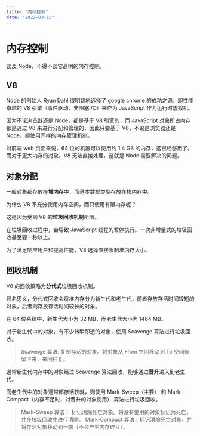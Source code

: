 ```yaml
---
title: "内存控制"
date: "2022-03-15"
---
```


# 内存控制

谈及 Node，不得不谈它高明的内存控制。

## V8

Node 的创始人 Ryan Dahl 很明智地选择了 google chrome 的成功之源，即性能卓越的 V8 引擎（事件驱动、非阻塞I/O）来作为 JavaScript 作为运行时虚拟机。

因为不论浏览器还是 Node，都是基于 V8 引擎的，而 JavaScript 对象所占内存都是通过 V8 来进行分配和管理的，因此只要基于 V8，不论是浏览器还是 Node，都使用同样的内存管理机制。

对前端 web 页面来说，64 位的机器可以使用约 1.4 GB 的内存，这已经够用了。而对于更大内存的对象，V8 无法直接处理，这就是 Node 需要解决的问题。

## 对象分配

一般对象都存放在**堆内存**中，而基本数据类型存放在栈内存中。

为什么 V8 不充分使用内存空间，而只使用有限内存呢？

这是因为受到 V8 的**垃圾回收机制**所限。

在垃圾回收过程中，会导致 JavaScript 线程的暂停执行。一次非增量式的垃圾回收甚至要一秒以上。

为了满足响应用户和提高性能，V8 选择直接限制堆内存大小。

## 回收机制

V8 的回收策略为**分代式**垃圾回收机制。

顾名思义，分代式回收会将堆内存分为新生代和老生代，前者存放存活时间较短的对象，后者则存放存活时间较长的对象。

在 64 位系统中，新生代大小为 32 MB，而老生代大小为 1464 MB。

对于新生代中的对象，有不少转瞬即逝的对象，使用 Scavenge 算法进行垃圾回收。

> Scavenge 算法: 复制存活的对象。将对象从 From 空间移动到 To 空间保留下来，来回往复。

通常新生代内存中的对象经过 Scavenge 算法回收，能够通过**晋升**进入到老生代。

而老生代中的对象通常都存活较就，则使用 Mark-Sweep（主要） 和 Mark-Compact（内存不足时，对晋升的对象使用） 算法进行垃圾回收。

> Mark-Sweep 算法： 标记清除死亡对象。将没有使用的对象标记为死亡，并在垃圾回收中进行清除。
> Mark-Compact 算法：标记清除死亡对象，并将存活对象移动到一端（不会产生内存碎片）。
